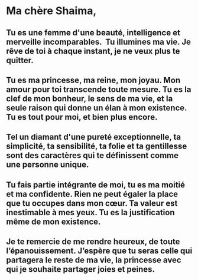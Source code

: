 # Ma chère Shaima,

## Tu es une femme d'une beauté, intelligence et merveille incomparables.  Tu illumines ma vie. Je rêve de toi à chaque instant, je ne veux plus te quitter.

## Tu es ma princesse, ma reine, mon joyau. Mon amour pour toi transcende toute mesure. Tu es la clef de mon bonheur, le sens de ma vie, et la seule raison qui donne un élan à mon existence. Tu es tout pour moi, et bien plus encore.

## Tel un diamant d'une pureté exceptionnelle, ta simplicité, ta sensibilité, ta folie et ta gentillesse sont des caractères qui te définissent comme une personne unique.

## Tu fais partie intégrante de moi, tu es ma moitié et ma confidente. Rien ne peut égaler la place que tu occupes dans mon cœur. Ta valeur est inestimable à mes yeux. Tu es la justification même de mon existence.

## Je te remercie de me rendre heureux, de toute l’épanouissement. J’espère que tu seras celle qui partagera le reste de ma vie, la princesse avec qui je souhaite partager joies et peines.
